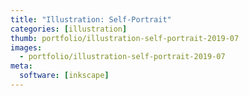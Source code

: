 ```yaml
---
title: "Illustration: Self-Portrait"
categories: [illustration]
thumb: portfolio/illustration-self-portrait-2019-07
images:
  - portfolio/illustration-self-portrait-2019-07
meta:
  software: [inkscape]
---
```

